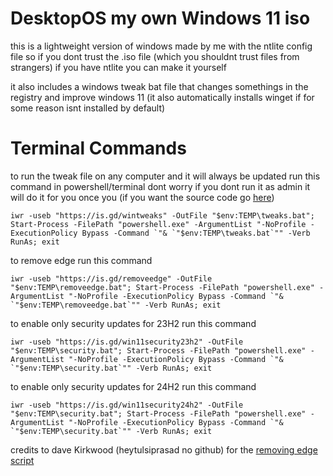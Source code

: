 # DesktopOS my own Windows 11 iso 

this is a lightweight version of windows made by me with the ntlite config file so if you dont trust the .iso file (which you shouldnt trust files from strangers) if you have ntlite you can make it yourself

it also includes a windows tweak bat file that changes somethings in the registry and improve windows 11 (it also automatically installs winget if for some reason isnt installed by default)

# Terminal Commands
to run the tweak file on any computer and it will always be updated run this command in powershell/terminal dont worry if you dont run it as admin it will do it for you once you (if you want the source code go [here](https://raw.githubusercontent.com/Panos0210/DesktopOS/refs/heads/main/All%20Tweaks.bat))
```
iwr -useb "https://is.gd/wintweaks" -OutFile "$env:TEMP\tweaks.bat"; Start-Process -FilePath "powershell.exe" -ArgumentList "-NoProfile -ExecutionPolicy Bypass -Command `"& `"$env:TEMP\tweaks.bat`"" -Verb RunAs; exit
```

to remove edge run this command
```
iwr -useb "https://is.gd/removeedge" -OutFile "$env:TEMP\removeedge.bat"; Start-Process -FilePath "powershell.exe" -ArgumentList "-NoProfile -ExecutionPolicy Bypass -Command `"& `"$env:TEMP\removeedge.bat`"" -Verb RunAs; exit
```

to enable only security updates for 23H2 run this command
```
iwr -useb "https://is.gd/win11security23h2" -OutFile "$env:TEMP\security.bat"; Start-Process -FilePath "powershell.exe" -ArgumentList "-NoProfile -ExecutionPolicy Bypass -Command `"& `"$env:TEMP\security.bat`"" -Verb RunAs; exit
```

to enable only security updates for 24H2 run this command
```
iwr -useb "https://is.gd/win11security24h2" -OutFile "$env:TEMP\security.bat"; Start-Process -FilePath "powershell.exe" -ArgumentList "-NoProfile -ExecutionPolicy Bypass -Command `"& `"$env:TEMP\security.bat`"" -Verb RunAs; exit
```

credits to dave Kirkwood (heytulsiprasad no github) for the [removing edge script](https://gist.github.com/heytulsiprasad/670b7451a1931cfd354c4813c74ac181)
